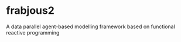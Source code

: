 frabjous2
=========

A data parallel agent-based modelling framework based on functional reactive programming
